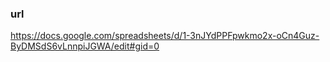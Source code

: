 ### url ###
https://docs.google.com/spreadsheets/d/1-3nJYdPPFpwkmo2x-oCn4Guz-ByDMSdS6vLnnpiJGWA/edit#gid=0